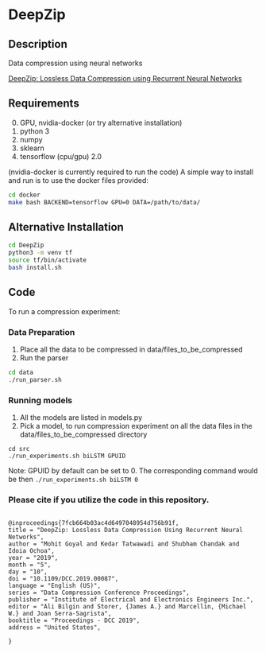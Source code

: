 # DeepZip

## Description
Data compression using neural networks

[DeepZip: Lossless Data Compression using Recurrent Neural Networks](https://arxiv.org/abs/1811.08162)

## Requirements
0. GPU, nvidia-docker (or try alternative installation)
1. python 3
2. numpy
3. sklearn
5. tensorflow (cpu/gpu) 2.0

(nvidia-docker is currently required to run the code)
A simple way to install and run is to use the docker files provided:

```bash
cd docker
make bash BACKEND=tensorflow GPU=0 DATA=/path/to/data/
```

## Alternative Installation
```bash
cd DeepZip
python3 -m venv tf
source tf/bin/activate
bash install.sh
```


## Code
To run a compression experiment: 

### Data Preparation
1. Place all the data to be compressed in data/files_to_be_compressed
2. Run the parser 

```bash
cd data
./run_parser.sh
```

### Running models
1. All the models are listed in models.py
2. Pick a model, to run compression experiment on all the data files in the data/files_to_be_compressed directory

```
cd src
./run_experiments.sh biLSTM GPUID
```
Note: GPUID by default can be set to 0. The corresponding command would be then `./run_experiments.sh biLSTM 0`
### Please cite if you utilize the code in this repository.
```

@inproceedings{7fcb664b03ac4d6497048954d756b91f,
title = "DeepZip: Lossless Data Compression Using Recurrent Neural Networks",
author = "Mohit Goyal and Kedar Tatwawadi and Shubham Chandak and Idoia Ochoa",
year = "2019",
month = "5",
day = "10",
doi = "10.1109/DCC.2019.00087",
language = "English (US)",
series = "Data Compression Conference Proceedings",
publisher = "Institute of Electrical and Electronics Engineers Inc.",
editor = "Ali Bilgin and Storer, {James A.} and Marcellin, {Michael W.} and Joan Serra-Sagrista",
booktitle = "Proceedings - DCC 2019",
address = "United States",

}

```
